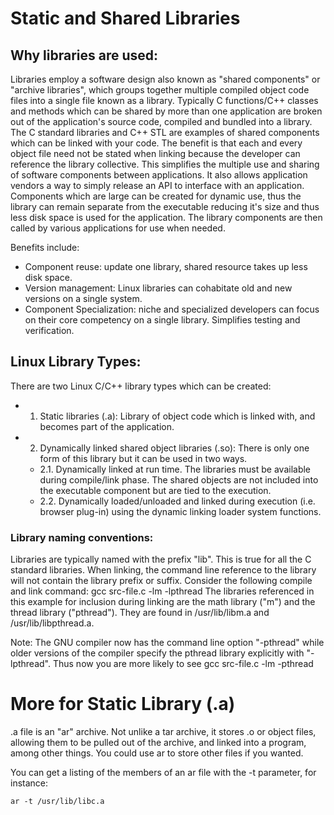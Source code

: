 # Static and Shared Libraries

## Why libraries are used:
Libraries employ a software design also known as "shared components" or "archive libraries", which groups together multiple compiled object code files into a single file known as a library. Typically C functions/C++ classes and methods which can be shared by more than one application are broken out of the application's source code, compiled and bundled into a library. The C standard libraries and C++ STL are examples of shared components which can be linked with your code. The benefit is that each and every object file need not be stated when linking because the developer can reference the library collective. This simplifies the multiple use and sharing of software components between applications. It also allows application vendors a way to simply release an API to interface with an application. Components which are large can be created for dynamic use, thus the library can remain separate from the executable reducing it's size and thus less disk space is used for the application. The library components are then called by various applications for use when needed.

Benefits include:
- Component reuse: update one library, shared resource takes up less disk space.
- Version management: Linux libraries can cohabitate old and new versions on a single system.
- Component Specialization: niche and specialized developers can focus on their core competency on a single library. Simplifies testing and verification.

## Linux Library Types:
There are two Linux C/C++ library types which can be created:

- 1. Static libraries (.a): Library of object code which is linked with, and becomes part of the application.
- 2. Dynamically linked shared object libraries (.so): There is only one form of this library but it can be used in two ways.
  - 2.1. Dynamically linked at run time. The libraries must be available during compile/link phase. The shared objects are not included into the executable component but are tied to the execution.
  - 2.2. Dynamically loaded/unloaded and linked during execution (i.e. browser plug-in) using the dynamic linking loader system functions.

### Library naming conventions:

Libraries are typically named with the prefix "lib". This is true for all the C standard libraries. When linking, the command line reference to the library will not contain the library prefix or suffix.
Consider the following compile and link command: gcc src-file.c -lm -lpthread
The libraries referenced in this example for inclusion during linking are the math library ("m") and the thread library ("pthread"). They are found in /usr/lib/libm.a and /usr/lib/libpthread.a.


Note: The GNU compiler now has the command line option "-pthread" while older versions of the compiler specify the pthread library explicitly with "-lpthread". Thus now you are more likely to see gcc src-file.c -lm -pthread

# More for Static Library (.a)

.a file is an "ar" archive. Not unlike a tar archive, it stores .o or object files, allowing them to be pulled out of the archive, and linked into a program, among other things. You could use ar to store other files if you wanted.

You can get a listing of the members of an ar file with the -t parameter, for instance:

`ar -t /usr/lib/libc.a`
